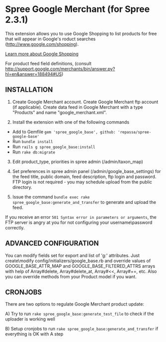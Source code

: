 # Spree Google Merchant (for Spree 2.3.1)

This extension allows you to use Google Shopping to list products for free that will appear in Google's roduct searches (http://www.google.com/shopping).

[Learn more about Google Shopping](http://support.google.com/merchants/bin/answer.py?hl=en&answer=160540)

For product feed field definitions, (consult http://support.google.com/merchants/bin/answer.py?hl=en&answer=188494#US)

## INSTALLATION

1. Create Google Merchant account. Create Google Merchant ftp account (if applicable). Create data feed in Google Merchant with a type "Products" and name "google_merchant.xml".

2. Install the extension with one of the following commands

  - Add to Gemfile `gem 'spree_google_base', github: 'repassa/spree-google-base'`
  - Run `bundle install`
  - Run `rails g spree_google_base:install`
  - Run `rake db:migrate`

3. Edit product_type, priorities in spree admin (/admin/taxon_map)

4. Set preferences in spree admin panel (/admin/google_base_settings) for the feed title, public domain, feed description, ftp login and password. FTP login is not required - you may schedule upload from the public directory.

5. Issue the command `bundle exec rake spree_google_base:generate_and_transfer` to generate and upload the feed.

If you receive an error `501 Syntax error in parameters or arguments`, the FTP server is angry at you for not configuring your username\password correctly.

## ADVANCED CONFIGURATION

You can modify fields set for export and list of 'g:' attributes. Just create\modify config/initializers/google_base.rb and override values of GOOGLE_BASE_ATTR_MAP and GOOGLE_BASE_FILTERED_ATTRS arrays with help of Array#delete, Array#delete_at, Array#<<, Array#+=, etc.
Also you can override methods from your Product model if you want.

## CRONJOBS

There are two options to regulate Google Merchant product update:

A) Try to run `rake spree_google_base:generate_test_file` to check if the uploader is working well

B) Setup cronjobs to run `rake spree_google_base:generate_and_transfer` if everything is OK with A step
